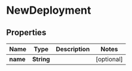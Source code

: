

# NewDeployment

## Properties

Name | Type | Description | Notes
------------ | ------------- | ------------- | -------------
**name** | **String** |  |  [optional]




